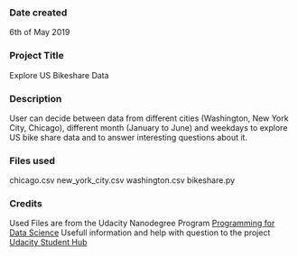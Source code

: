 ### Date created
6th of May 2019

### Project Title
Explore US Bikeshare Data

### Description
User can decide between data from different cities (Washington, New York City, Chicago), different month (January to June) and weekdays to explore US bike share data and to answer interesting questions about it.

### Files used
chicago.csv
new_york_city.csv
washington.csv
bikeshare.py

### Credits
Used Files are from the Udacity Nanodegree Program [Programming for Data Science](https://classroom.udacity.com/nanodegrees/nd104/parts/53470233-d93c-4a31-a59f-11388272fe6b/modules/0f8a717f-4ac2-49d7-9ac4-15ae692793fa/lessons/ee7d089a-4a92-4e5d-96d2-bb256fae28e9/concepts/3a3e0e23-c5b3-4f54-84f9-1eacaaca0dc0)
Usefull information and help with question to the project [Udacity Student Hub](https://study-hall.udacity.com/rooms/community:nd104:645596-project-328?contextType=room)
